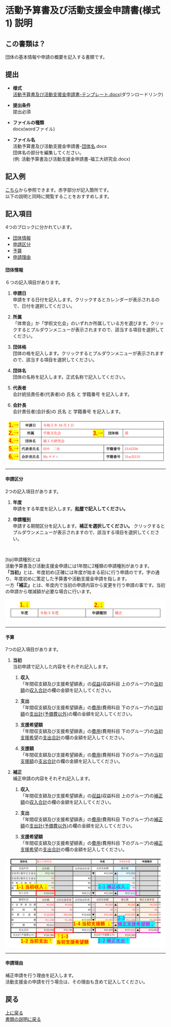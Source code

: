# 活動予算書及び活動支援金申請書(様式1) 説明

## この書類は？
団体の基本情報や申請の概要を記入する書類です。


## 提出

- **様式**  
[活動予算書及び活動支援金申請書-テンプレート.docx](https://github.com/daigi-fit/publish/raw/main/budget-and-grant/correction/distribution/%E6%B4%BB%E5%8B%95%E4%BA%88%E7%AE%97%E6%9B%B8%E5%8F%8A%E3%81%B3%E6%B4%BB%E5%8B%95%E6%94%AF%E6%8F%B4%E9%87%91%E7%94%B3%E8%AB%8B%E6%9B%B8-%E3%83%86%E3%83%B3%E3%83%97%E3%83%AC%E3%83%BC%E3%83%88.docx)(ダウンロードリンク)  

- **提出条件**  
提出必須  

- **ファイルの種類**  
docx(wordファイル)  

- **ファイル名**  
活動予算書及び活動支援金申請書-<ins>団体名</ins>.docx  
団体名の部分を編集してください。  
(例: 活動予算書及び活動支援金申請書-福工大研究会.docx)  



## 記入例
[こちら](./sample/活動予算書及び活動支援金申請書-記入例.pdf)から参照できます。赤字部分が記入箇所です。  
以下の説明と同時に閲覧することをおすすめします。



## 記入項目
4つのブロックに分かれています。
- [団体情報](#団体情報)
- [申請区分](#申請区分)
- [予算](#予算)
- [申請理由](#申請理由)


#### 団体情報
６つの記入項目があります。

1. **申請日**  
申請をする日付を記入します。クリックするとカレンダーが表示されるので、日付を選択してください。

2. **所属**  
「体育会」か「学術文化会」のいずれか所属している方を選びます。クリックするとプルダウンメニューが表示されますので、該当する項目を選択してください。

3. **団体格**  
団体の格を記入します。クリックするとプルダウンメニューが表示されますので、該当する項目を選択してください。

4. **団体名**  
団体の名称を記入します。正式名称で記入してください。

5. **代表者**  
会計統括責任者(代表者)の 氏名 と 学籍番号 を記入します。

6. **会計長**  
会計責任者(会計長)の 氏名 と 学籍番号 を記入します。

![活動予算書及び活動支援金申請書 団体情報](./image/活動予算書及び活動支援金申請書-団体情報.png)

*****

#### 申請区分
2つの記入項目があります。

1. **年度**  
申請をする年度を記入します。**<ins>和暦</ins>で記入してください。**

2. **申請種別**  
申請する期間区分を記入します。**補正を選択してください。** クリックするとプルダウンメニューが表示されますので、該当する項目を選択してください。  
<br>

[tip]申請種別とは  
活動予算書及び活動支援金申請には1年間に2種類の申請種別があります。  
<strong>「当初」</strong>とは、年度初め(正確には年度が始まる前)に行う申請のです。字の通り、年度初めに策定した予算書や活動支援金申請を指します。  
一方<strong>「補正」</strong>とは、年度内で当初の申請内容から変更を行う申請の事です。当初の申請から増減額が必要な場合に行います。

![活動予算書及び活動支援金申請書 申請区分](./image/活動予算書及び活動支援金申請書-申請区分.png)

*****

#### 予算
7つの記入項目があります。
1. **当初**  
当初申請で記入した内容をそれぞれ記入します。  
    1. **収入**  
    「年間収支額及び支援希望額表」の<ins>収益</ins>(収益科目 上のグループ)の<ins>当初額</ins>の<ins>収入合計</ins>の欄の金額を記入してください。

    2. **支出**  
    「年間収支額及び支援希望額表」の<ins>費用</ins>(費用科目 下のグループ)の<ins>当初額</ins>の<ins>支出計(予備費以外)</ins>の欄の金額を記入してください。

    3. **支援希望額**  
    「年間収支額及び支援希望額表」の<ins>費用</ins>(費用科目 下のグループ)の<ins>当初支援希望</ins>の<ins>支出合計</ins>の欄の金額を記入してください。

    4. **支援額**  
    「年間収支額及び支援希望額表」の<ins>費用</ins>(費用科目 下のグループ)の<ins>当初支援額</ins>の<ins>支出合計</ins>の欄の金額を記入してください。

2. **補正**  
補正申請の内容をそれぞれ記入します。  
    1. **収入**  
    「年間収支額及び支援希望額表」の<ins>収益</ins>(収益科目 上のグループ)の<ins>補正額</ins>の<ins>収入合計</ins>の欄の金額を記入してください。

    2. **支出**  
    「年間収支額及び支援希望額表」の<ins>費用</ins>(費用科目 下のグループ)の<ins>補正額</ins>の<ins>支出計(予備費以外)</ins>の欄の金額を記入してください。

    3. **支援希望額**  
    「年間収支額及び支援希望額表」の<ins>費用</ins>(費用科目 下のグループ)の<ins>補正支援希望</ins>の<ins>支出合計</ins>の欄の金額を記入してください。

![活動予算書及び活動支援金申請書 予算](./image/活動予算書及び活動支援金申請書-予算.png)

*****

#### 申請理由
補正申請を行う理由を記入します。  
活動支援金の申請を行う場合は、その理由も含めて記入してください。



## 戻る
[上に戻る](#活動予算書及び活動支援金申請書様式1-説明)  
[書類の説明に戻る](./書類の説明.md)  
